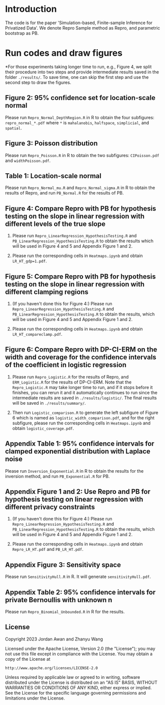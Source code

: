 # Introduction

The code is for the paper 'Simulation-based, Finite-sample Inference for Privatized Data'. We denote Repro Sample method as Repro, and parametric bootstrap as PB.

# Run codes and draw figures
*For those experiments taking longer time to run, e.g., Figure 4, we split their procedure into two steps and provide intermediate results saved in the folder `./results/`. To save time, one can skip the first step and use the second step to draw the figures.

## Figure 2: 95% confidence set for location-scale normal
Please run `Repro_Normal_DepthRegion.R` in R to obtain the four subfigures: `repro_normal_*.pdf` where `*` is `mahalanobis`, `halfspace`, `simplicial`, and `spatial`. 

## Figure 3: Poisson distribution
Please run `Repro_Poisson.R` in R to obtain the two subfigures: `CIPoisson.pdf` and `widthPoisson.pdf`. 

## Table 1: Location-scale normal
Please run `Repro_Normal_mu.R` and `Repro_Normal_sigma.R` in R to obtain the results of Repro, and run `PB_Normal.R` for the results of PB.

## Figure 4: Compare Repro with PB for hypothesis testing on the slope in linear regression with different levels of the true slope
1. Please run `Repro_LinearRegression_HypothesisTesting.R` and `PB_LinearRegression_HypothesisTesting.R` to obtain the results which will be used in Figure 4 and 5 and Appendix Figure 1 and 2.

2. Please run the corresponding cells in `Heatmaps.ipynb` and obtain `LR_HT_gdp=1.pdf`.

## Figure 5: Compare Repro with PB for hypothesis testing on the slope in linear regression with different clamping regions
1. (If you haven't done this for Figure 4:) Please run `Repro_LinearRegression_HypothesisTesting.R` and `PB_LinearRegression_HypothesisTesting.R` to obtain the results, which will be used in Figure 4 and 5 and Appendix Figure 1 and 2.

2. Please run the corresponding cells in `Heatmaps.ipynb` and obtain `LR_HT_compareclamp.pdf`. 

## Figure 6: Compare Repro with DP-CI-ERM on the width and coverage for the confidence intervals of the coefficient in logistic regression
1. Please run `Repro_Logistic.R` for the results of Repro, and `ERM_Logistic.R` for the results of DP-CI-ERM. Note that the `Repro_Logistic.R` may take longer time to run, and if it stops before it finishes, you can rerun it and it automatically continues to run since the intermediate results are saved in `./results/logistic/`. The final results will be saved in `./results/summary/`. 

2. Then run `Logistic_comparison.R` to generate the left subfigure of Figure 6 which is named as `logistic_width_comparison.pdf`, and for the right subfigure, please run the corresponding cells in `Heatmaps.ipynb` and obtain `logistic_coverage.pdf`.

## Appendix Table 1: 95% confidence intervals for clamped exponential distribution with Laplace noise
Please run `Inversion_Exponential.R` in R to obtain the results for the inversion method, and run `PB_Exponential.R` for PB.

## Appendix Figure 1 and 2: Use Repro and PB for hypothesis testing on linear regression with different privacy constraints
1. (If you haven't done this for Figure 4:) Please run `Repro_LinearRegression_HypothesisTesting.R` and `PB_LinearRegression_HypothesisTesting.R` to obtain the results, which will be used in Figure 4 and 5 and Appendix Figure 1 and 2.

2. Please run the corresponding cells in `Heatmaps.ipynb` and obtain `Repro_LR_HT.pdf` and `PB_LR_HT.pdf`.

## Appendix Figure 3: Sensitivity space 
Please run `SensitivityHull.R` in R. It will generate `sensitivityHull.pdf`.

## Appendix Table 2: 95% confidence intervals for private Bernoullis with unknown n
Please run `Repro_Binomial_Unbounded.R` in R for the results.

## License
Copyright 2023 Jordan Awan and Zhanyu Wang

Licensed under the Apache License, Version 2.0 (the "License");
you may not use this file except in compliance with the License.
You may obtain a copy of the License at

    http://www.apache.org/licenses/LICENSE-2.0

Unless required by applicable law or agreed to in writing, software
distributed under the License is distributed on an "AS IS" BASIS,
WITHOUT WARRANTIES OR CONDITIONS OF ANY KIND, either express or implied.
See the License for the specific language governing permissions and
limitations under the License.
